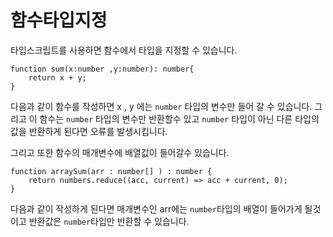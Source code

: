 # 함수타입지정
타입스크립트를 사용하면 함수에서 타입을 지정할 수 있습니다.

```tsx
function sum(x:number ,y:number): number{
	return x + y;
}
```

 다음과 같이 함수를 작성하면 x , y 에는 `number` 타입의 변수만 들어 갈 수 있습니다.  그리고 이 함수는 `number` 타입의 변수만 반환할수 있고  `number` 타입이 아닌 다른 타입의 값을 반환하게 된다면 오류를 발생시킵니다.

그리고 또한 함수의 매개변수에 배열값이 들어갈수 있습니다.

```tsx
function arraySum(arr : number[] ) : number {
	return numbers.reduce((acc, current) => acc + current, 0);
}
```

다음과 같이 작성하게 된다면 매개변수인 arr에는 `number`타입의 배열이 들어가게 될것이고 반환값은 `number`타입만 반환할 수 있습니다.